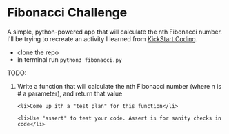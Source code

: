 # Fibonacci Challenge

A simple, python-powered app that will calculate the nth Fibonacci number. I'll be trying to recreate an activity I learned from <a target="_blank" href="http://www.kickstartcoding.com">KickStart Coding</a>. 

- clone the repo
- in terminal run
    <code>python3 fibonacci.py</code>
    
TODO:
<ol>
    <li>Write a function that will calculate the nth Fibonacci number (where n is
# a parameter), and return that value</li>

    <li>Come up ith a "test plan" for this function</li>
    
    <li>Use "assert" to test your code. Assert is for sanity checks in code</li>
</ol>
